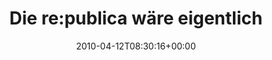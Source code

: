 ---
retweeted: false
source: <a href="http://twitter.com" rel="nofollow">Twitter Web Client</a>
entities:
  hashtags: []
  symbols: []
  user_mentions: []
  urls: []
display_text_range:
- '0'
- '82'
favorite_count: '0'
id_str: '12036102825'
truncated: false
retweet_count: '0'
id: '12036102825'
created_at: Mon Apr 12 08:30:16 +0000 2010
favorited: false
full_text: Die re:publica wäre eigentlich ein guter Anlass meinen Twitter-Account
  zu löschen.
lang: de
tags:
- pesos:twitter
date: '2010-04-12T08:30:16+00:00'
src: https://twitter.com/bascht/status/12036102825
original_url: https://twitter.com/bascht/status/12036102825
type: twitter_tweet
text: Die re:publica wäre eigentlich ein guter Anlass meinen Twitter-Account zu löschen.
title: 'Die re:publica wäre eigentlich '

---